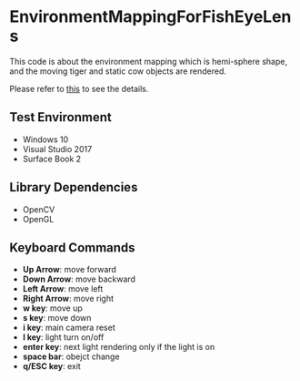 # EnvironmentMappingForFishEyeLens

  This code is about the environment mapping which is hemi-sphere shape, and the moving tiger and static cow objects are rendered.
  
  Please refer to [this](https://emoy.net/Environment-Mapping) to see the details.
  
  
  
## Test Environment
  * Windows 10
  * Visual Studio 2017
  * Surface Book 2
  
## Library Dependencies
  * OpenCV
  * OpenGL

## Keyboard Commands
  * **Up Arrow**: move forward
  * **Down Arrow**: move backward
  * **Left Arrow**: move left
  * **Right Arrow**: move right
  * **w key**: move up
  * **s key**: move down
  * **i key**: main camera reset
  * **l key**: light turn on/off
  * **enter key**: next light rendering only if the light is on
  * **space bar**: obejct change
  * **q/ESC key**: exit
